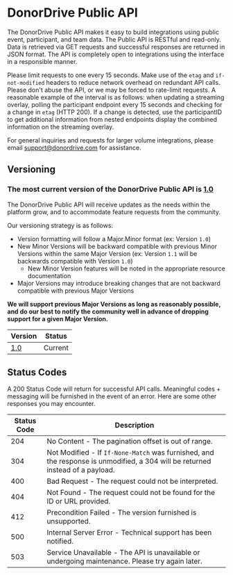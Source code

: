 # DonorDrive Public API
The DonorDrive Public API makes it easy to build integrations using public event, participant, and team data. The Public API is RESTful and read-only. Data is retrieved via GET requests and successful responses are returned in JSON format. The API is completely open to integrations using the interface in a responsible manner.

Please limit requests to one every 15 seconds. Make use of the `etag` and `if-not-modified` headers to reduce network overhead on redundant API calls. Please don't abuse the API, or we may be forced to rate-limit requests. A reasonable example of the interval is as follows: when updating a streaming overlay, polling the participant endpoint every 15 seconds and checking for a change in `etag` (HTTP 200). If a change is detected, use the participantID to get additional information from nested endpoints display the combined information on the streaming overlay.

For general inquiries and requests for larger volume integrations, please email support@donordrive.com for assistance.

## Versioning

### The most current version of the DonorDrive Public API is [1.0](/docs/1.0/README.md)

The DonorDrive Public API will receive updates as the needs within the platform grow, and to accommodate feature requests from the community.

Our versioning strategy is as follows:

- Version formatting will follow a Major.Minor format (ex: Version `1.0`)
- New Minor Versions will be backward compatible with previous Minor Versions within the same Major Version (ex: Version `1.1` will be backwards compatible with Version `1.0`)
	- New Minor Version features will be noted in the appropriate resource documentation
- Major Versions may introduce breaking changes that are not backward compatible with previous Major Versions

**We will support previous Major Versions as long as reasonably possible, and do our best to notify the community well in advance of dropping support for a given Major Version.**

|Version|Status|
|---|---|
|[1.0](/docs/1.0/README.md)|Current|

## Status Codes
A 200 Status Code will return for successful API calls. Meaningful codes + messaging will be furnished in the event of an error. Here are some other responses you may encounter.

|Status Code|Description|
|---|---|
|204|No Content - The pagination offset is out of range.|
|304|Not Modified - If `If-None-Match` was furnished, and the response is unmodified, a 304 will be returned instead of a payload.|
|400|Bad Request - The request could not be interpreted.|
|404|Not Found - The request could not be found for the ID or URL provided.|
|412|Precondition Failed - The version furnished is unsupported.|
|500|Internal Server Error - Technical support has been notified.|
|503|Service Unavailable - The API is unavailable or undergoing maintenance. Please try again later.|
